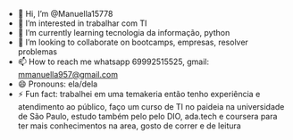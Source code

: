 - 👋 Hi, I’m @Manuella15778
- 👀 I’m interested in trabalhar com TI
- 🌱 I’m currently learning tecnologia da informação, python
- 💞️ I’m looking to collaborate on bootcamps, empresas, resolver problemas
- 📫 How to reach me whatsapp 69992515525, gmail: mmanuella957@gmail.com
- 😄 Pronouns: ela/dela
- ⚡ Fun fact: trabalhei em uma temakeria então tenho experiência e atendimento ao público, faço um curso de TI  no  paideia na universidade de São Paulo, estudo também pelo pelo DIO, ada.tech e coursera para ter mais conhecimentos na area, gosto de correr e de leitura

<!---
Manuella15778/Manuella15778 is a ✨ special ✨ repository because its `README.md` (this file) appears on your GitHub profile.
You can click the Preview link to take a look at your changes.
--->
